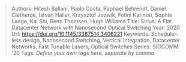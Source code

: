 > Authors: Hitesh Ballani, Paolo Costa, Raphael Behrendt, Daniel Cletheroe, Istvan Haller, Krzysztof Jozwik, Fotini Karinou, Sophie Lange, Kai Shi, Benn Thomsen, Hugh Williams
> Title: Sirius: A Flat Datacenter Network with Nanosecond Optical Switching
> Year: 2020
> Url: https://doi.org/10.1145/3387514.3406221
> Keywords: Scheduler-less design, Nanosecond Switching, Vertical Integration, Datacenter Networks, Fast Tunable Lasers, Optical Switches
> Series: SIGCOMM '20
> Tags: *Define your own tags here, separate by comma*